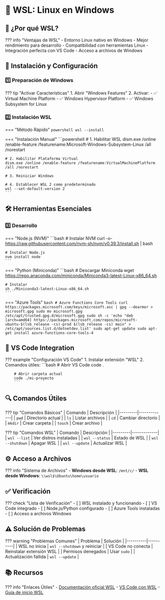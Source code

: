 # 🐧 WSL: Linux en Windows

## 🎯 ¿Por qué WSL?

??? info "Ventajas de WSL"
    - Entorno Linux nativo en Windows
    - Mejor rendimiento para desarrollo
    - Compatibilidad con herramientas Linux
    - Integración perfecta con VS Code
    - Acceso a archivos de Windows

## 🚀 Instalación y Configuración

### 1️⃣ Preparación de Windows

??? tip "Activar Características"
    1. Abrir "Windows Features"
    2. Activar:
        - ✅ Virtual Machine Platform
        - ✅ Windows Hypervisor Platform
        - ✅ Windows Subsystem for Linux

### 2️⃣ Instalación WSL

=== "Método Rápido"
    ```powershell
    wsl --install
    ```

=== "Instalación Manual"
    ```powershell
    # 1. Habilitar WSL
    dism.exe /online /enable-feature /featurename:Microsoft-Windows-Subsystem-Linux /all /norestart
    
    # 2. Habilitar Plataforma Virtual
    dism.exe /online /enable-feature /featurename:VirtualMachinePlatform /all /norestart
    
    # 3. Reiniciar Windows
    
    # 4. Establecer WSL 2 como predeterminado
    wsl --set-default-version 2
    ```

## 🛠️ Herramientas Esenciales

### 3️⃣ Desarrollo

=== "Node.js (NVM)"
    ```bash
    # Instalar NVM
    curl -o- https://raw.githubusercontent.com/nvm-sh/nvm/v0.39.3/install.sh | bash
    
    # Instalar Node.js
    nvm install node
    ```

=== "Python (Miniconda)"
    ```bash
    # Descargar Miniconda
    wget https://repo.anaconda.com/miniconda/Miniconda3-latest-Linux-x86_64.sh
    
    # Instalar
    sh ./Miniconda3-latest-Linux-x86_64.sh
    ```

=== "Azure Tools"
    ```bash
    # Azure Functions Core Tools
    curl https://packages.microsoft.com/keys/microsoft.asc | gpg --dearmor > microsoft.gpg
    sudo mv microsoft.gpg /etc/apt/trusted.gpg.d/microsoft.gpg
    sudo sh -c 'echo "deb [arch=amd64] https://packages.microsoft.com/repos/microsoft-ubuntu-$(lsb_release -cs)-prod $(lsb_release -cs) main" > /etc/apt/sources.list.d/dotnetdev.list'
    sudo apt-get update
    sudo apt-get install azure-functions-core-tools-4
    ```

## 📝 VS Code Integration

??? example "Configuración VS Code"
    1. Instalar extensión "WSL"
    2. Comandos útiles:
        ```bash
        # Abrir VS Code
        code .
        
        # Abrir carpeta actual
        code ./mi-proyecto
        ```

## 🔍 Comandos Útiles

??? tip "Comandos Básicos"
    | Comando | Descripción |
    |---------|-------------|
    | `pwd` | Directorio actual |
    | `ls` | Listar archivos |
    | `cd` | Cambiar directorio |
    | `mkdir` | Crear carpeta |
    | `touch` | Crear archivo |

??? tip "Comandos WSL"
    | Comando | Descripción |
    |---------|-------------|
    | `wsl --list` | Ver distros instaladas |
    | `wsl --status` | Estado de WSL |
    | `wsl --shutdown` | Apagar WSL |
    | `wsl --update` | Actualizar WSL |

## ⚙️ Acceso a Archivos

??? info "Sistema de Archivos"
    - **Windows desde WSL**: `/mnt/c/`
    - **WSL desde Windows**: `\\wsl$\Ubuntu\home\usuario`

## ✅ Verificación

??? check "Lista de Verificación"
    - [ ] WSL instalado y funcionando
    - [ ] VS Code integrado
    - [ ] Node.js/Python configurado
    - [ ] Azure Tools instaladas
    - [ ] Acceso a archivos Windows

## ⚠️ Solución de Problemas

??? warning "Problemas Comunes"
    | Problema | Solución |
    |----------|----------|
    | WSL no inicia | `wsl --shutdown` y reiniciar |
    | VS Code no conecta | Reinstalar extensión WSL |
    | Permisos denegados | Usar `sudo` |
    | Actualización fallida | `wsl --update` |

## 📚 Recursos

??? info "Enlaces Útiles"
    - [Documentación oficial WSL](https://docs.microsoft.com/windows/wsl/)
    - [VS Code con WSL](https://code.visualstudio.com/docs/remote/wsl)
    - [Guía de inicio WSL](https://docs.microsoft.com/windows/wsl/setup/environment)